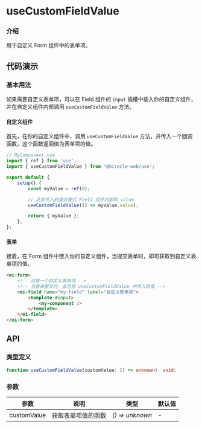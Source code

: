 # useCustomFieldValue

### 介绍

用于自定义 Form 组件中的表单项。

## 代码演示

### 基本用法

如果需要自定义表单项，可以在 Field 组件的 `input` 插槽中插入你的自定义组件，并在自定义组件内部调用 `useCustomFieldValue` 方法。

#### 自定义组件

首先，在你的自定义组件中，调用 `useCustomFieldValue` 方法，并传入一个回调函数，这个函数返回值为表单项的值。

```js
// MyComponent.vue
import { ref } from 'vue';
import { useCustomFieldValue } from '@miracle-web/use';

export default {
    setup() {
        const myValue = ref(0);

        // 此处传入的值会替代 Field 组件内部的 value
        useCustomFieldValue(() => myValue.value);

        return { myValue };
    },
};
```

#### 表单

接着，在 Form 组件中嵌入你的自定义组件，当提交表单时，即可获取到自定义表单项的值。

```html
<mi-form>
    <!-- 这是一个自定义表单项 -->
    <!-- 当表单提交时，会包括 useCustomFieldValue 中传入的值 -->
    <mi-field name="my-field" label="自定义表单项">
        <template #input>
            <my-component />
        </template>
    </mi-field>
</mi-form>
```

## API

### 类型定义

```ts
function useCustomFieldValue(customValue: () => unknown): void;
```

### 参数

| 参数        | 说明               | 类型            | 默认值 |
| ----------- | ------------------ | --------------- | ------ |
| customValue | 获取表单项值的函数 | _() => unknown_ | -      |
